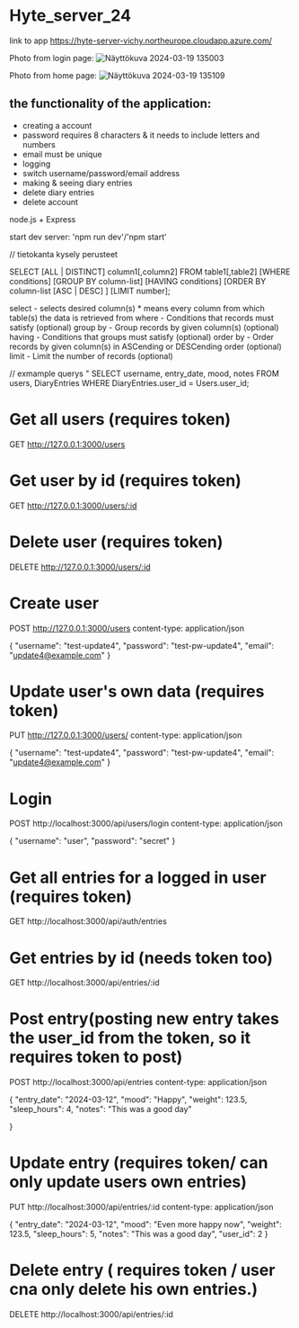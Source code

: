 # Hyte_server_24
link to app
https://hyte-server-vichy.northeurope.cloudapp.azure.com/

Photo from login page:
![Näyttökuva 2024-03-19 135003](https://github.com/konstask11/Hyte_server_24/assets/111982386/81d62cf9-1f8d-4bcb-91f1-be34debd3a7c)


Photo from home page:
![Näyttökuva 2024-03-19 135109](https://github.com/konstask11/Hyte_server_24/assets/111982386/e9fac880-fa14-46c5-880a-bb546a092773)

## the functionality of the application:
- creating a account
 - password requires 8 characters & it needs to include letters and numbers
 - email must be unique
- logging
- switch username/password/email address
- making & seeing diary entries
- delete diary entries
- delete account


node.js + Express

start dev server: 'npm run dev'/'npm start'


 // tietokanta kysely perusteet

SELECT [ALL | DISTINCT] column1[,column2]
  FROM table1[,table2]
  [WHERE conditions]
  [GROUP BY column-list]
  [HAVING conditions]
  [ORDER BY column-list [ASC | DESC] ]
  [LIMIT number];

select - selects desired column(s) * means every column
from which table(s) the data is retrieved from
where - Conditions that records must satisfy (optional)
group by - Group records by given column(s) (optional)
having - Conditions that groups must satisfy (optional)
order by - Order records by given column(s) in ASCending or DESCending order (optional)
limit - Limit the number of records (optional)

// exmample querys "  SELECT username, entry_date, mood, notes FROM users, DiaryEntries WHERE DiaryEntries.user_id = Users.user_id; 

# Get all users (requires token)
GET http://127.0.0.1:3000/users

# Get user by id (requires token)
GET http://127.0.0.1:3000/users/:id

# Delete user (requires token)
DELETE http://127.0.0.1:3000/users/:id

# Create user
POST http://127.0.0.1:3000/users
content-type: application/json

{
  "username": "test-update4",
  "password": "test-pw-update4",
  "email": "update4@example.com"
}

# Update user's own data (requires token)
PUT http://127.0.0.1:3000/users/
content-type: application/json

{
  "username": "test-update4",
  "password": "test-pw-update4",
  "email": "update4@example.com"
}

# Login
POST http://localhost:3000/api/users/login
content-type: application/json

{
  "username": "user",
  "password": "secret"
}


# Get all entries for a logged in user (requires token)
GET http://localhost:3000/api/auth/entries

# Get entries by id (needs token too)
GET http://localhost:3000/api/entries/:id

# Post entry(posting new entry takes the user_id from the token, so it requires token to post)
POST http://localhost:3000/api/entries
content-type: application/json

{
  "entry_date": "2024-03-12",
  "mood": "Happy",
  "weight": 123.5,
  "sleep_hours": 4,
  "notes": "This was a good day"

}

# Update entry (requires token/ can only update users own entries)
PUT http://localhost:3000/api/entries/:id
content-type: application/json

{
  "entry_date": "2024-03-12",
  "mood": "Even more happy now",
  "weight": 123.5,
  "sleep_hours": 5,
  "notes": "This was a good day",
  "user_id": 2
}

# Delete entry ( requires token / user cna only delete his own entries.)
DELETE http://localhost:3000/api/entries/:id
